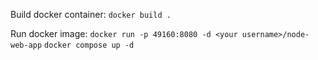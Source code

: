 Build docker container: 
```docker build .``` 

Run docker image:
```docker run -p 49160:8080 -d <your username>/node-web-app```
```docker compose up -d```